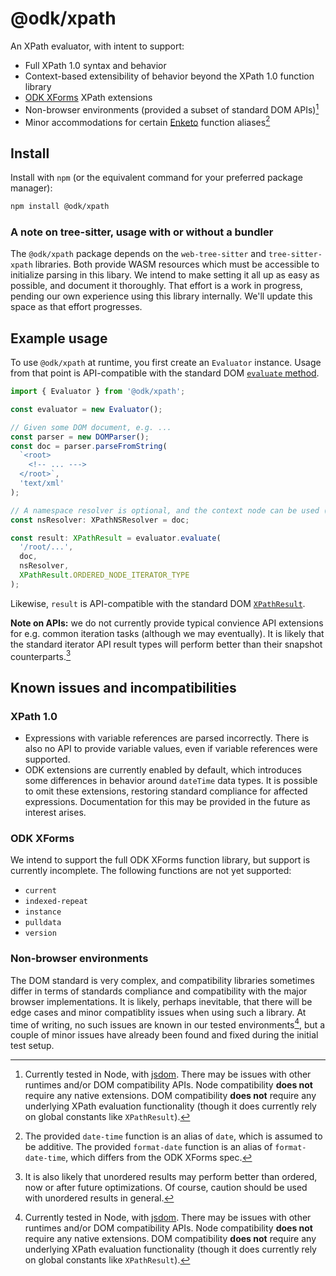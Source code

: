 # @odk/xpath

An XPath evaluator, with intent to support:

- Full XPath 1.0 syntax and behavior
- Context-based extensibility of behavior beyond the XPath 1.0 function library
- [ODK XForms](https://getodk.github.io/xforms-spec/) XPath extensions
- Non-browser environments (provided a subset of standard DOM APIs)[^1]
- Minor accommodations for certain [Enketo](https://github.com/enketo/openrosa-xpath-evaluator) function aliases[^2]

## Install

Install with `npm` (or the equivalent command for your preferred package manager):

```sh
npm install @odk/xpath
```

### A note on tree-sitter, usage with or without a bundler

The `@odk/xpath` package depends on the `web-tree-sitter` and `tree-sitter-xpath` libraries. Both provide WASM resources which must be accessible to initialize parsing in this libary. We intend to make setting it all up as easy as possible, and document it thoroughly. That effort is a work in progress, pending our own experience using this library internally. We'll update this space as that effort progresses.

## Example usage

To use `@odk/xpath` at runtime, you first create an `Evaluator` instance. Usage from that point is API-compatible with the standard DOM [`evaluate` method](https://developer.mozilla.org/en-US/docs/Web/API/XPathEvaluator/evaluate).

```ts
import { Evaluator } from '@odk/xpath';

const evaluator = new Evaluator();

// Given some DOM document, e.g. ...
const parser = new DOMParser();
const doc = parser.parseFromString(
  `<root>
    <!-- ... --->
  </root>`,
  'text/xml'
);

// A namespace resolver is optional, and the context node can be used (which is the default)
const nsResolver: XPathNSResolver = doc;

const result: XPathResult = evaluator.evaluate(
  '/root/...',
  doc,
  nsResolver,
  XPathResult.ORDERED_NODE_ITERATOR_TYPE
);
```

Likewise, `result` is API-compatible with the standard DOM [`XPathResult`](https://developer.mozilla.org/en-US/docs/Web/API/XPathResult).

**Note on APIs:** we do not currently provide typical convience API extensions for e.g. common iteration tasks (although we may eventually). It is likely that the standard iterator API result types will perform better than their snapshot counterparts.[^3]

## Known issues and incompatibilities

### XPath 1.0

- Expressions with variable references are parsed incorrectly. There is also no API to provide variable values, even if variable references were supported.
- ODK extensions are currently enabled by default, which introduces some differences in behavior around `dateTime` data types. It is possible to omit these extensions, restoring standard compliance for affected expressions. Documentation for this may be provided in the future as interest arises.

### ODK XForms

We intend to support the full ODK XForms function library, but support is currently incomplete. The following functions are not yet supported:

- `current`
- `indexed-repeat`
- `instance`
- `pulldata`
- `version`

### Non-browser environments

The DOM standard is very complex, and compatibility libraries sometimes differ in terms of standards compliance and compatibility with the major browser implementations. It is likely, perhaps inevitable, that there will be edge cases and minor compatiblity issues when using such a library. At time of writing, no such issues are known in our tested environments[^1], but a couple of minor issues have already been found and fixed during the initial test setup.

[^1]: Currently tested in Node, with [jsdom](https://github.com/jsdom/jsdom). There may be issues with other runtimes and/or DOM compatibility APIs. Node compatibility **does not** require any native extensions. DOM compatibility **does not** require any underlying XPath evaluation functionality (though it does currently rely on global constants like `XPathResult`).
[^2]: The provided `date-time` function is an alias of `date`, which is assumed to be additive. The provided `format-date` function is an alias of `format-date-time`, which differs from the ODK XForms spec.
[^3]: It is also likely that unordered results may perform better than ordered, now or after future optimizations. Of course, caution should be used with unordered results in general.
